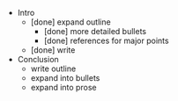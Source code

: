 
* Intro
    * [done] expand outline
        * [done] more detailed bullets
        * [done] references for major points
    * [done] write
* Conclusion
    * write outline
    * expand into bullets
    * expand into prose
